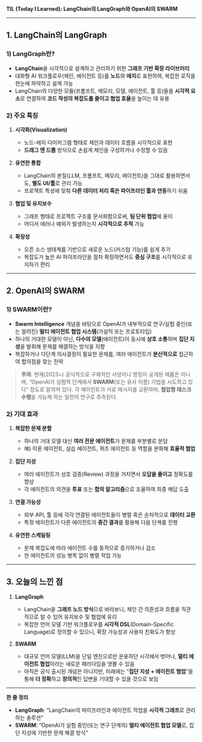 **TIL (Today I Learned): LangChain의 LangGraph와 OpenAI의 SWARM**

---

## 1. LangChain의 LangGraph

### 1) LangGraph란?
- **LangChain**을 시각적으로 설계하고 관리하기 위한 **그래프 기반 확장 라이브러리**  
- 대화형 AI 워크플로우(체인, 에이전트 등)를 **노드**와 **에지**로 표현하여, 복잡한 로직을 한눈에 파악하고 설계 가능  
- LangChain의 다양한 모듈(프롬프트, 메모리, 모델, 에이전트, 툴 등)들을 **시각적 요소**로 연결하여 **코드 작성의 복잡도를 줄이고 협업 효율**을 높이는 데 유용

### 2) 주요 특징
1. **시각화(Visualization)**  
   - 노드-에지 다이어그램 형태로 체인과 데이터 흐름을 시각적으로 표현  
   - **드래그 앤 드롭** 방식으로 손쉽게 체인을 구성하거나 수정할 수 있음

2. **유연한 통합**  
   - LangChain의 본질(LLM, 프롬프트, 메모리, 에이전트)을 그대로 활용하면서도, **별도 UI/툴**로 관리 가능  
   - 프로젝트 특성에 맞춰 **다른 데이터 처리 혹은 파이프라인 툴과 연동**하기 쉬움

3. **협업 및 유지보수**  
   - 그래프 형태로 프로젝트 구조를 문서화함으로써, **팀 단위 협업**에 용이  
   - 어디서 에러나 예외가 발생하는지 **시각적으로 추적** 가능

4. **확장성**  
   - 오픈 소스 생태계를 기반으로 새로운 노드(커스텀 기능)를 쉽게 추가  
   - 복잡도가 높은 AI 파이프라인을 점차 확장하면서도 **중심 구조**를 시각적으로 유지하기 편리

---

## 2. OpenAI의 SWARM

### 1) SWARM이란?
- **Swarm Intelligence** 개념을 바탕으로 OpenAI가 내부적으로 연구/실험 중인(또는 알려진) **멀티 에이전트 협업 시스템**(가설적 또는 프로토타입)  
- 하나의 거대한 모델이 아닌, **다수의 모델**(에이전트)이 동시에 **상호 소통**하며 **집단 지성**을 발휘해 문제를 해결하는 방식을 지향  
- 복잡하거나 다단계 의사결정이 필요한 문제를, 여러 에이전트가 **분산적으로** 접근하여 합의점을 찾는 전략

> **주의**: 현재(2023~) 공식적으로 구체적인 사양이나 명칭이 공개된 제품은 아니며, “OpenAI가 실험적 단계에서 **SWARM**(또는 유사 이름) 기법을 시도하고 있다” 정도로 알려져 있다. 각 에이전트가 서로 메시지를 교환하며, **협업형 태스크 수행**을 가능케 하는 일련의 연구로 추측된다.

### 2) 기대 효과
1. **복잡한 문제 분할**  
   - 하나의 거대 모델 대신 **여러 전문 에이전트**가 문제를 부분별로 분담  
   - 예) 이론 에이전트, 실습 에이전트, 퀴즈 에이전트 등 역할을 분화해 **효율적 협업**

2. **집단 지성**  
   - 여러 에이전트가 상호 검증(Review) 과정을 거치면서 **오답을 줄이고** 정확도를 향상  
   - 각 에이전트의 의견을 **투표** 또는 **합의 알고리즘**으로 조율하여 최종 해답 도출

3. **연결 가능성**  
   - 외부 API, 툴 등에 각각 연결된 에이전트들이 병렬 혹은 순차적으로 **데이터 교환**  
   - 특정 에이전트가 다른 에이전트의 **중간 결과**를 활용해 다음 단계를 진행

4. **유연한 스케일링**  
   - 문제 복잡도에 따라 에이전트 수를 동적으로 증가하거나 감소  
   - 한 에이전트의 성능 병목 없이 병렬 작업 가능

---

## 3. 오늘의 느낀 점

1. **LangGraph**  
   - LangChain을 **그래프 노드 방식**으로 바라보니, 체인 간 의존성과 흐름을 직관적으로 알 수 있어 유지보수 및 협업에 유리  
   - 복잡한 언어 모델 기반 워크플로우를 **시각적 DSL**(Domain-Specific Language)로 정의할 수 있으니, 확장 가능성과 사용자 친화도가 향상

2. **SWARM**  
   - 대규모 언어 모델(LLM)을 단일 엔진으로만 운용하던 시각에서 벗어나, **멀티 에이전트 협업**이라는 새로운 패러다임을 엿볼 수 있음  
   - 아직은 공식 출시된 개념은 아니지만, 미래에는 “**집단 지성 + 에이전트 협업**”을 통해 **더 정확**하고 **창의적**인 답변을 기대할 수 있을 것으로 보임

---

**한 줄 정리**  
- **LangGraph**: “LangChain의 파이프라인과 에이전트 작업을 **시각적 그래프**로 관리하는 솔루션”  
- **SWARM**: “OpenAI가 실험 중인(또는 연구 단계의) **멀티 에이전트 협업 모델**로, 집단 지성에 기반한 문제 해결 방식”
